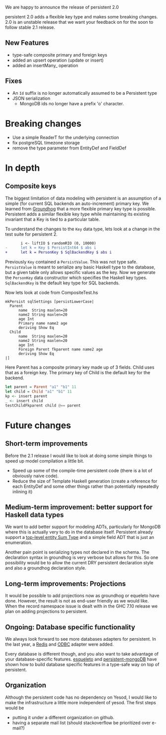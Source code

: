 We are happy to announce the release of persistent 2.0

persistent 2.0 adds a flexible key type and makes some breaking changes. 2.0 is an unstable release that we want your feedback on for the soon to follow stable 2.1 release.


## New Features

* type-safe composite primary and foreign keys
* added an upsert operation (update or insert)
* added an insertMany_ operation


## Fixes

* An `Id` suffix is no longer automatically assumed to be a Persistent type
* JSON serialization
  * MongoDB ids no longer have a prefix 'o' character.

# Breaking changes

* Use a simple ReaderT for the underlying connection
* fix postgreSQL timezone storage
* remove the type parameter from EntityDef and FieldDef


# In depth

## Composite keys

The biggest limitation of data modeling with persistent is an assumption of a simple (for current SQL backends an auto-increment) primary key.
We learned from [Groundhog](https://github.com/lykahb/groundhog) that a more flexible primary key type is possible. Persistent adds a similar flexible key type while maintaining its existing invariant that a Key is tied to a particular table.

To understand the changes to the `Key` data type, lets look at a change in the test suite for persistent 2.

``` diff
       i <- liftIO $ randomRIO (0, 10000)
-      let k = Key $ PersistInt64 $ abs i
+      let k = PersonKey $ SqlBackendKey $ abs i
```

Previously `Key` contained a `PersistValue`. This was not type safe. `PersistValue` is meant to serialize any basic Haskell type to the database, but a given table only allows specific values as the key.
Now we generate the `PersonKey` data constructor which specifies the Haskell key types.
`SqlBackendKey` is the default key type for SQL backends.

Now lets look at code from CompositeTest.hs


```
mkPersist sqlSettings [persistLowerCase|
  Parent
      name  String maxlen=20
      name2 String maxlen=20
      age Int
      Primary name name2 age
      deriving Show Eq
  Child
      name  String maxlen=20
      name2 String maxlen=20
      age Int
      Foreign Parent fkparent name name2 age
      deriving Show Eq
|]

```

Here Parent has a composite primary key made up of 3 fields.
Child uses that as a foreign key.
The primary key of Child is the default key for the backend.


``` haskell
let parent = Parent "a1" "b1" 11
let child = Child "a1" "b1" 11
kp <- insert parent
_ <- insert child
testChildFkparent child @== parent
```

# Future changes

## Short-term improvements

Before the 2.1 release I would like to look at doing some simple things to speed up model compilation a little bit.

* Speed up some of the compile-time persistent code (there is a lot of obviously naive code).
* Reduce the size of Template Haskell generation (create a reference for each EntityDef and some other things rather than potentially repeatedly inlining it)


## Medium-term improvement: better support for Haskell data types

We want to add better support for modeling ADTs, particularly for MongoDB where this is actually very to do in the database itself. Persistent already support a [top-level entity Sum Type](https://github.com/yesodweb/persistent/blob/master/persistent-test/SumTypeTest.hs#L35) and a simple field ADT that is just an enumeration.

Another pain point is serializing types not declared in the schema. The declaration syntax in groundhog is very verbose but allows for this. So one possibility would be to allow the current DRY persistent declaration style and also a groundhog declaration style.


## Long-term improvements: Projections

It would be possible to add projections now as groundhog or equeleto have done. However, the result is not as end-user friendly as we would like.
When the record namespace issue is dealt with in the GHC 7.10 release we plan on adding projections to persistent.


## Ongoing: Database specific functionality

We always look forward to see more databases adapters for persistent.
In the last year, a [Redis](http://hackage.haskell.org/package/persistent-redis) and [ODBC](https://github.com/gbwey/persistent-odbc) adapter were added.

Every database is different though, and you also want to take advantage of your database-specific features.
[esqueleto](http://hackage.haskell.org/package/esqueleto) and [persistent-mongoDB](http://hackage.haskell.org/package/persistent-mongoDB) have shown how to build database specific features in a type-safe way on top of persistent.


## Organization

Although the persistent code has no dependency on Yesod, I would like to make the infrastructure a little more independent of yesod. The first steps would be

* putting it under a different organization on github.
* having a separate mail list (should stackoverflow be prioritized over e-mail?)
